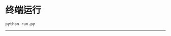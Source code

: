 # 终端运行

```shell
python run.py
```
********************************************************************************************************************************************************************************************************************************************************************************************************************************************************************************************************************************************************************************************************************************************